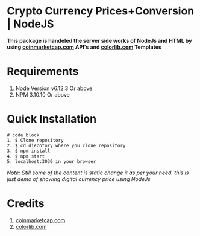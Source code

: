 # Crypto Currency Prices+Conversion | NodeJS

**This package is handeled the server side works of NodeJs and HTML by using [coinmarketcap.com](coinmarketcap.com) API's and [colorlib.com](colorlib.com) Templates**


# Requirements
1. Node Version v6.12.3 Or above
2. NPM 3.10.10 Or above

# Quick Installation
```
# code block
1. $ Clone repository
2. $ cd diecotory where you clone repository
3. $ npm install
4. $ npm start
5. localhost:3030 in your browser
```

*Note: Still some of the content is static change it as per your need. this is just demo of showing digital currency price using NodeJs*

# Credits
1. [coinmarketcap.com](coinmarketcap.com)
2. [colorlib.com](colorlib.com)
